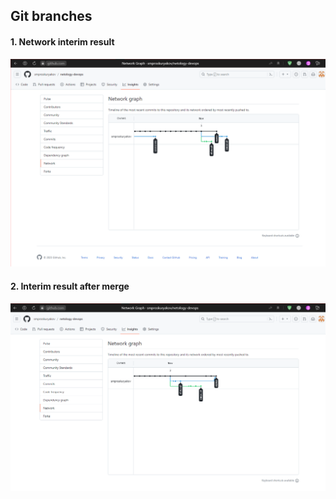 ## Git branches

#### 1. Network interim result

![](img/network-interim-result.png)

#### 2. Interim result after merge

![](img/network-interim-result-after-merge.png)
